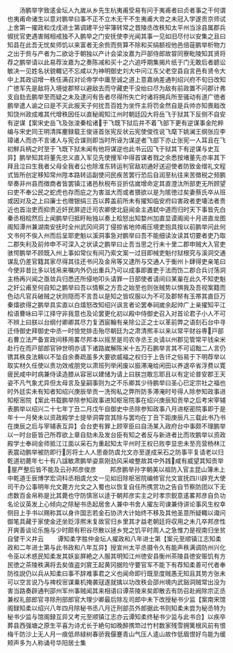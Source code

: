 <!-- { "loadSidebar": true } -->
　　汤鹏举字致逺金坛人九嵗从乡先生杭夷甫受易有问于夷甫者曰贞者事之干何谓也夷甫命诸生以意对鹏举曰事不正不立木无干不生夷甫大竒之未冠入学遂贡京师试上舍第一擢政和戊戌进士第调建平分寜簿转常之晋陵丞改秩知太平州当涂县属郡兵俶扰官吏遇害贼相戒独不入鹏举之门安抚使李光闻其事一见如旧尽付以安集之且曰知县在此吾无忧矣师饥以来富者无余赀而赀算不除和买绢额视他邑倍蓰鹏举析物力之出于赀与产者为二欲谂于朝独以产计会梁汝嘉为戸部侍郎故甞同寮毗陵知其贤将荐之鹏举请以此易荐汝嘉为之奏陈减和买十之六追呼期集揭片纸于门无敢后者聼讼敏决一见姓名状貌輙记不忘咸以为神明御史刘大中问江东父老空县自言邑有贤令大中上其政诏增一秩任满召对论帝学中庸至诚之道上意嘉纳差通判绍兴府不旬日改知广徳军先是敌将入境徙郡帑以避敌去而守藏吏干没绐曰尽为敌有前政置不问郡计弗支自劾去鹏举至而疑之未及逮问有告者尽得所失亡时诸将拥兵所至骚动有道广徳者鹏举遣人谕之曰是不灭此报天子何扰吾百姓为坐忤主将罚金然自是兵帅亦知畏戢改知饶州政成难其代增秩因任以直秘阁知江州时朝廷囚大将岳飞于狱其下反侧不自安有逆谋【案宋史岳飞及张浚秦桧诸于飞既下狱后并不着飞部下更有逆谋事金陀粹编与宋史同王明清挥麈録载王俊诬首张宪反状云宪使俊徃说飞麾下姚澜王纲张应李璋诸人而亦不言诸人与宪合谋则即当时所诬为谋逆者飞部下亦止张宪一人耳且在飞初觧兵柄之时至于飞既下狱未闻有他将谋逆也此书云囚飞于狱其下有逆谋与史互异】鹏举知其将董先忠义直入军见先使捜军中得首谋者戮之余悉按堵董先亦率其下拜且泣曰生我者父母全我者公也除淮东转运判官敌初通好送迎使者防致金缯礼文程式皆所创定移知常州陞本路转运副使问民疾苦罢行恐后自润至杭往来苦徴税之频鹏举奏非州县而徴商者皆罢镇江诸邑秋税布豆折估嵗增命定其直澄汰所部吏无所顾望曰吏不奉公民之蛇虎也存而庇之为害滋大而或者猥欲以是为隂徳过矣妻蔡氏卒从班或因对及之上曰廉士也赠银绢三百以葬盖前所未有擢知临安府曰害政者吏壊法者贵近也首治吏而抑贵近奸民屏迹迁司农卿使北庭闻金主遇弑中道而归时天下事皆先白秦丞相桧然后上闻鹏举归抵盱眙独以奏上桧怒出知婺州加直显谟阁阅十月进直龙图阁知潭州兼湖南安抚时全州武冈间洞丁侵掠省地帅甫压境吏抱具按以前鹏举问此何文书何不俟入州而后呈耶吏魁以溪洞事急对鹏举曰吾不能细读汝读其切要者吏乃取二郡失利及前帅申不可深入之状读之鹏举曰止吾当思之行未十里二郡申贼大入官吏骇愕鹏举不顾既入州上事如常仪有间乃索文案一过目即械吏魁付狱根究与溪洞交通谋乱仍差官籍其家尽得其往还书问及金帛等又逮所与交通人于衡州卜肆得吏亲笔曰今使非昔比多以钱帛来嘱内外仍出重兵乃可以成事即置吏于法而饬二郡合兵讨荡洞主杨再兴闻之亟敛兵归悉还所侵地叩头请罪一日部使者请间曰某軰在此久不知吏魁之奸公甫至何自知之鹏举曰吾以情察之方吾之始至也则张贼势以惧我及吾视案籍而色动凡官兵破贼之状则隠而不言吾以是知之皆叹服以为不可及郡帑有玉帯其直巨万秦熺欲得之鹏举具实直以白熺怒改知绍兴讽言者论罢奉祠嵗余起帅广上亲擢知平江桧语曹咏曰平江择守非我意也及论罢更化初以殿中侍御史召入对首论君子小人不可不辨上曰朕以台纲付卿卿其尽力复洒宸翰有亲除公正之士以革前弊之语刻石台中寻迁侍御史拜御史中丞一时憸党排击殆尽朝廷为之肃清熈丰以来以常平财谷専戸部右曹立法严备宣政间移用畧尽邦本以摇至是司农寺丞王炎请以州郡见管常平钱籴米赴行在而戸部郎官钟世明亦请下诸路嵗解陈米十五万石鹏举言其不可诏黜二人言仍镌其秩良法頼以不坠自余奏疏虽多大要欲威福之权归于上告讦之俗易于下明荐举以取实材久任使以责功效戒朋党以肃班列举闲废以振滞淹给闲田以养退卒省浮费以寛疲民咸中时病兼侍读造膝从容宻以建储为请上曰朕岂敢忘耶且以有定论普安郡王天姿不凡气象尤异但太母言及皇嗣事则为之不乐卿其少待鹏举曰圣心巳定宗社之福也时外廷实未有知者知绍兴庚辰举贡一洗徇私之弊所防多滞淹时号得人除参知政事进知枢宻院【案此书载鹏举除参知政事进知枢宻院事在绍兴庚辰知贡举之后考宋宰辅表鹏举以绍兴二十七年丁丑二月戊午自御史中丞除参知政事八月进枢密院事即于是年十一月癸未以资政殿学士提举洞霄宫其除与罢均在丁丑下距庚辰凡三载此书乃书在庚辰之后与宰辅表互异】会台吏有罪上顾宰臣曰自汤某入政府台中事颇不理鹏举以一时台臣皆己所荐欲上章自劾未及发台臣有知之者反与新进者比而攻鹏举以资政殿学士奉祠金师抵江江面以采石为重起知太平州时王权已败李显忠未至亮营杨林江表震动鹏举被防即行厉将士人人思奋防虞允文亦至遂成采石之防事平复请老以归乾道初薨年七十有八諡敏肃鹏举姿禀刚劲风采峻整故其中外践咸有威望其知贡举屋严整后皆不能及云孙邦彦俊彦
　　邦彦鹏举孙字朝美以祖防入官主昆山簿未上中乾道壬辰博学宏词科丞相虞允文一见如旧除枢宻院编修官允文宣抚四川辟充大使司干办公事明年允文薨方允文之入蜀也以恢复自任所携赏功之告自节察防团以下无虑数百金帛称是比其薨也守防慎宻以逹于朝邦彦实主之时孝宗鋭意逺畧邦彦自负功名论议英发上心倾向之除秘书丞起居舍人兼中书舍人擢左司谏兼侍讲论事风生权幸侧目上手书以赐称其以身许国志若金石协济大计始终不移及其他圣意所疑輙以诹问御笔具藏于家使金还坐贬淳熈末复故官归乡里其才益老朝廷将収用之未几卒邦彦性开爽善谈论乐施与少时颇有积谷尽散以拯乡党之饥平时周人之急惟力是视南归坐贫自譬干义井云
　　谭知柔字胜仲金坛人擢政和八年进士第【案元至顺镇江志知柔政和二年进士第与此书政和八年互异】授宣州太平丞摄令久有能声秩满调防州兴化令巫以术惑民知柔发其妖妄屏絶之人服其明知江州徳安县衡州茶陵县徳安赈饥有方民徳之茶陵秩满将去矣值盗刘賔王起黄冈据险守要官军不能下有荐知柔善可代者奉防徃説仍以兵从知柔曰事不辞难事君之义也闻命即行既至度贼愚无知且其势方张未可以空言说乃与禆校宻谋乗机掩袭冦遂就擒以功改秩会邵州境内武谿洞贼常出没为害当路奏辟通判邵州军州事贼闻其来相语曰谭茶陵来矣即散去有防召赴阙除宗正丞兼权礼部郎官寻除刑部郎官大理少卿最后除左司郎中未下改授秘书少监【案南宋馆阁録知柔以绍兴八年四月除秘书丞八月迁刑部员外郎据此书则知柔未尝为秘丞特为秘书少监与馆阁録互异又考元至顺镇江志亦云谭知柔终秘书少监与此书合】以疾卒葬县西强塘之原生平喜为诗尤长于絶句如晚醉携笻过竹村数家残雪拥篱根风前有恨梅千防沙上无人月一痕低昻緑树春骄我偃蹇青山气压人逺山故作低眉恨好鸟能为缓颊声多为人称诵号华阳居士集
